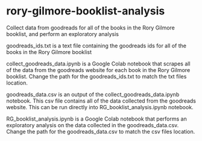 # rory-gilmore-booklist-analysis
Collect data from goodreads for all of the books in the Rory Gilmore booklist, and perform an exploratory analysis

goodreads_ids.txt is a text file containing the goodreads ids for all of the books in the Rory Gilmore booklist

collect_goodreads_data.ipynb is a Google Colab notebook that scrapes all of the data from the goodreads website for each book in the Rory Gilmore booklist. Change the path for the goodreads_ids.txt to match the txt files location.

goodreads_data.csv is an output of the collect_goodreads_data.ipynb notebook. This csv file contains all of the data collected from the goodreads website. This can be run directly into RG_booklist_analysis.ipynb notebook.

RG_booklist_analysis.ipynb is a Google Colab notebook that performs an exploratory analysis on the data collected in the goodreads_data.csv. Change the path for the goodreads_data.csv to match the csv files location.
